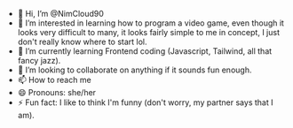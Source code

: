- 👋 Hi, I’m @NimCloud90
- 👀 I’m interested in learning how to program a video game, even though it looks very difficult to many, it looks fairly simple to me in concept, I just don't really know where to start lol.
- 🌱 I’m currently learning Frontend coding (Javascript, Tailwind, all that fancy jazz).
- 💞️ I’m looking to collaborate on anything if it sounds fun enough.
- 📫 How to reach me 
- 😄 Pronouns: she/her
- ⚡ Fun fact: I like to think I'm funny (don't worry, my partner says that I am).

<!---
NimCloud90/NimCloud90 is a ✨ special ✨ repository because its `README.md` (this file) appears on your GitHub profile.
You can click the Preview link to take a look at your changes.
--->

